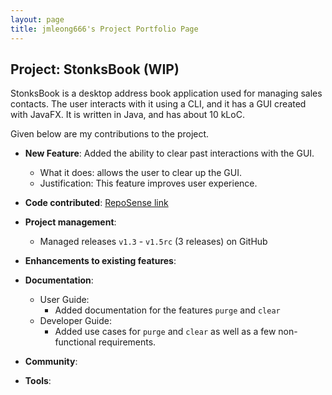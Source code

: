```yaml
---
layout: page
title: jmleong666's Project Portfolio Page
---
```


## Project: StonksBook (WIP)

StonksBook is a desktop address book application used for managing sales contacts. The user interacts with it using a CLI, and it has a GUI created with JavaFX. It is written in Java, and has about 10 kLoC.

Given below are my contributions to the project.

* **New Feature**: Added the ability to clear past interactions with the GUI.
  * What it does: allows the user to clear up the GUI.
  * Justification: This feature improves user experience.

* **Code contributed**: [RepoSense link]()

* **Project management**:
  * Managed releases `v1.3` - `v1.5rc` (3 releases) on GitHub

* **Enhancements to existing features**:

* **Documentation**:
  * User Guide:
    * Added documentation for the features `purge` and `clear`
  * Developer Guide:
    * Added use cases for `purge` and `clear` as well as a few non-functional requirements.

* **Community**:

* **Tools**: